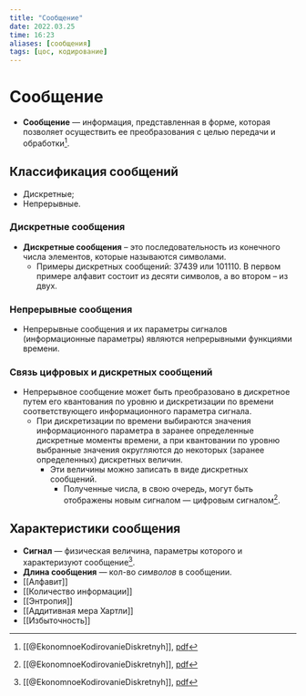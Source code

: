 ```yaml
---
title: "Сообщение"
date: 2022.03.25
time: 16:23
aliases: [сообщения]
tags: [цос, кодирование]
---
```


# Сообщение

- **Сообщение** — информация, представленная в форме, которая позволяет осуществить ее преобразования с целью передачи и обработки[^1]. 

## Классификация сообщений

- Дискретные;
- Непрерывные.

### Дискретные сообщения

- **Дискретные сообщения** – это последовательность из конечного числа элементов, которые называются символами.
	- Примеры дискретных сообщений: 37439 или 101110. В первом примере алфавит состоит из десяти символов, а во втором – из двух.

### Непрерывные сообщения

- Непрерывные сообщения и их параметры сигналов (информационные параметры) являются непрерывными функциями времени.

### Связь цифровых и дискретных сообщений

- Непрерывное сообщение может быть преобразовано в дискретное путем его квантования по уровню и дискретизации по времени соответствующего информационного параметра сигнала.
	- При дискретизации по времени выбираются значения информационного параметра в заранее определенные дискретные моменты времени, а при квантовании по уровню выбранные значения округляются до некоторых (заранее определенных) дискретных величин.
		- Эти величины можно записать в виде дискретных сообщений. 
			- Полученные числа, в свою очередь, могут быть отображены новым сигналом — цифровым сигналом[^3].

## Характеристики сообщения

- **Сигнал** — физическая величина, параметры которого и характеризуют сообщение[^2]. 
- **Длина сообщения** — кол-во *символов* в сообщении.
- [[Алфавит]]
- [[Количество информации]]
- [[Энтропия]]
- [[Аддитивная мера Хартли]]
- [[Избыточность]]

[^1]: [[@EkonomnoeKodirovanieDiskretnyh]], [pdf](zotero://open-pdf/library/items/XFRZTZU2?page=3&annotation=PAMCLLRF)
[^2]: [[@EkonomnoeKodirovanieDiskretnyh]], [pdf](zotero://open-pdf/library/items/XFRZTZU2?page=3&annotation=977XJWY7)
[^3]: [[@EkonomnoeKodirovanieDiskretnyh]], [pdf](zotero://open-pdf/library/items/XFRZTZU2?page=3&annotation=H9PA6T7Q)